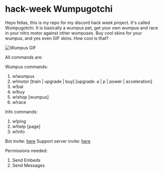 # hack-week Wumpugotchi

Heyo fellas, this is my repo for my discord hack week project. It's called Wumpugotchi. It is basically a wumpus pet, get your own wumpus and race in your nitro motor against other wumpuses. Buy cool skins for your wumpus, and yes even GIF skins. How cool is that?

![Wumpus GIF](https://media1.tenor.com/images/79f06d8e2363fe483a35f6a5b2839278/tenor.gif?itemid=10582565)

All commands are:

Wumpus commands:
1. w!wumpus
1. w!motor [train | upgrade | buy] [upgrade: a | p | power | acceleration]
1. w!bal 
1. w!buy <wumpus> 
1. w!shop [wumpus]
1. w!race <opponent-tag> <race-bet>

Info commands:
1. w!ping
1. w!help [page]
1. w!info

Bot invite: [here](https://discordapp.com/api/oauth2/authorize?client_id=592281760256098304&permissions=51200&scope=bot)
Support server invite: [here](https://discord.gg/TRKjKX)

Permissions needed:

1. Send Embeds
1. Send Messages
